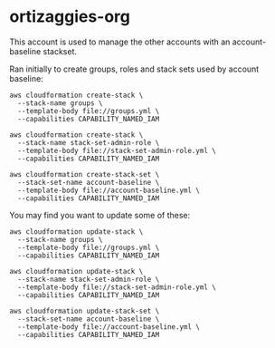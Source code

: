 # ortizaggies-org

This account is used to manage the other accounts with an account-baseline stackset.

Ran initially to create groups, roles and stack sets used by account baseline:

```
aws cloudformation create-stack \
  --stack-name groups \
  --template-body file://groups.yml \
  --capabilities CAPABILITY_NAMED_IAM

aws cloudformation create-stack \
  --stack-name stack-set-admin-role \
  --template-body file://stack-set-admin-role.yml \
  --capabilities CAPABILITY_NAMED_IAM

aws cloudformation create-stack-set \
  --stack-set-name account-baseline \
  --template-body file://account-baseline.yml \
  --capabilities CAPABILITY_NAMED_IAM
```

You may find you want to update some of these:

```
aws cloudformation update-stack \
  --stack-name groups \
  --template-body file://groups.yml \
  --capabilities CAPABILITY_NAMED_IAM

aws cloudformation update-stack \
  --stack-name stack-set-admin-role \
  --template-body file://stack-set-admin-role.yml \
  --capabilities CAPABILITY_NAMED_IAM

aws cloudformation update-stack-set \
  --stack-set-name account-baseline \
  --template-body file://account-baseline.yml \
  --capabilities CAPABILITY_NAMED_IAM
```
